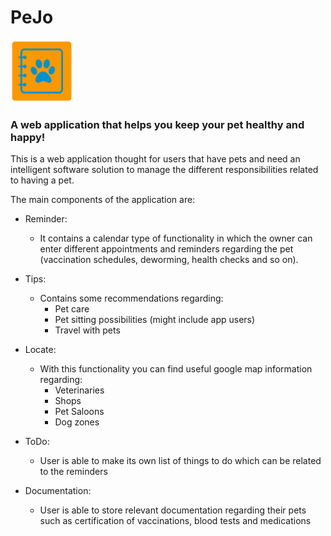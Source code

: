 # PeJo

<img src="frontend/src/logo.png" alt="PeJo logo" height="100">

### A web application that helps you keep your pet healthy and happy!

This is a web application thought for users that have pets and need an intelligent software solution
to manage the different responsibilities related to having a pet.

The main components of the application are:

- Reminder: 
  - It contains a calendar type of functionality in which the owner can enter different appointments and
    reminders regarding the pet (vaccination schedules, deworming, health checks and so on).

- Tips:
  - Contains some recommendations regarding:
    - Pet care 
    - Pet sitting possibilities (might include app users)
    - Travel with pets

- Locate:
  - With this functionality you can find useful google map information regarding:
    - Veterinaries
    - Shops
    - Pet Saloons
    - Dog zones

- ToDo:
  - User is able to make its own list of things to do which can be related to the reminders

- Documentation:
  - User is able to store relevant documentation regarding their pets such as certification of vaccinations, blood tests
    and medications
